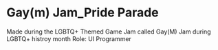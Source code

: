 # Gay(m) Jam_Pride Parade
Made during the LGBTQ+ Themed Game Jam called Gay(M) Jam during LGBTQ+ histroy month
Role: UI Programmer
